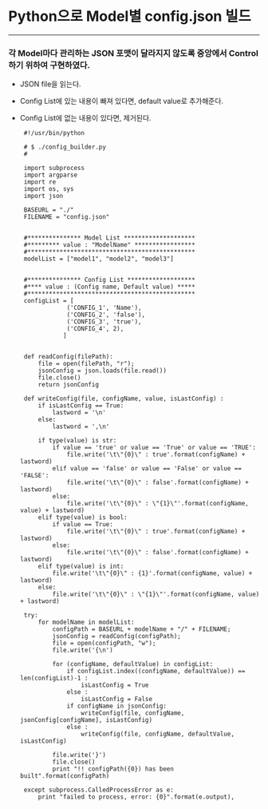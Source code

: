# Python으로 Model별 config.json 빌드

***

### 각 Model마다 관리하는 JSON 포맷이 달라지지 않도록 중앙에서 Control 하기 위하여 구현하였다.

 - JSON file을 읽는다.
 - Config List에 있는 내용이 빠져 있다면, default value로 추가해준다.
 - Config List에 없는 내용이 있다면, 제거된다.

        #!/usr/bin/python
        
        # $ ./config_builder.py
        #
        
        import subprocess
        import argparse
        import re
        import os, sys
        import json
        
        BASEURL = "./"
        FILENAME = "config.json"
        
        
        #*************** Model List ********************
        #********* value : "ModelName" *****************
        #***********************************************
        modelList = ["model1", "model2", "model3"]   
        
        
        #*************** Config List *******************
        #**** value : (Config name, Default value) *****
        #***********************************************
        configList = [
        			('CONFIG_1', 'Name'),
        			('CONFIG_2', 'false'),						
        			('CONFIG_3', 'true'),
        			('CONFIG_4', 2),        			
        		   ]
        
        
        def readConfig(filePath):
        	file = open(filePath, "r");
        	jsonConfig = json.loads(file.read())
        	file.close()
        	return jsonConfig
        
        def writeConfig(file, configName, value, isLastConfig) :
        	if isLastConfig == True:
        		lastword = '\n'
        	else:
        		lastword = ',\n'
        
        	if type(value) is str:
        		if value == 'true' or value == 'True' or value == 'TRUE':
        			file.write('\t\"{0}\" : true'.format(configName) + lastword)
        		elif value == 'false' or value == 'False' or value == 'FALSE':
        			file.write('\t\"{0}\" : false'.format(configName) + lastword)
        		else:
        			file.write('\t\"{0}\" : \"{1}\"'.format(configName, value) + lastword)
        	elif type(value) is bool:
        		if value == True:
        			file.write('\t\"{0}\" : true'.format(configName) + lastword)
        		else:
        			file.write('\t\"{0}\" : false'.format(configName) + lastword)
        	elif type(value) is int:
        		file.write('\t\"{0}\" : {1}'.format(configName, value) + lastword)
        	else:
        		file.write('\t\"{0}\" : \"{1}\"'.format(configName, value) + lastword)
        
        try:
        	for modelName in modelList:
        		configPath = BASEURL + modelName + "/" + FILENAME;
        		jsonConfig = readConfig(configPath);
        		file = open(configPath, "w");
        		file.write('{\n')
        
        		for (configName, defaultValue) in configList:
        			if configList.index((configName, defaultValue)) == len(configList)-1 :
        				isLastConfig = True
        			else :
        				isLastConfig = False
        			if configName in jsonConfig:
        				writeConfig(file, configName, jsonConfig[configName], isLastConfig)
        			else :
        				writeConfig(file, configName, defaultValue, isLastConfig)
        
        		file.write('}')
        		file.close()
        		print "!! configPath({0}) has been built".format(configPath)
        
        except subprocess.CalledProcessError as e:
        	print "failed to process, error: {0}".format(e.output),
